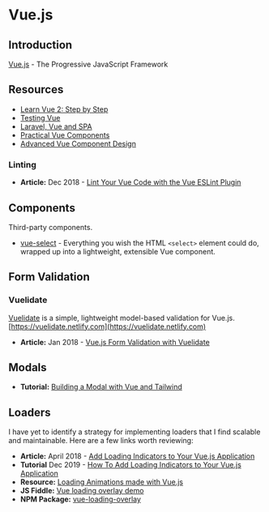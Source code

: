 # Vue.js

## Introduction

[Vue.js](https://vuejs.org/) - The Progressive JavaScript Framework

## Resources

* [Learn Vue 2: Step by Step](https://laracasts.com/series/learn-vue-2-step-by-step)
* [Testing Vue](https://laracasts.com/series/testing-vue)
* [Laravel, Vue and SPA](https://laracasts.com/series/laravel-vue-and-spas)
* [Practical Vue Components](https://laracasts.com/series/practical-vue-components)
* [Advanced Vue Component Design](https://learn.adamwathan.com/advanced-vue/building-controlled-components)

### Linting

* **Article:** Dec 2018 - [Lint Your Vue Code with the Vue ESLint Plugin](https://laravel-news.com/eslint-plugin-vue)

## Components

Third-party components.

* [vue-select](https://vue-select.org/) - Everything you wish the HTML `<select>` element could do, wrapped up into a lightweight, extensible Vue component.

## Form Validation

### Vuelidate

[Vuelidate](https://github.com/vuelidate/vuelidate) is a simple, lightweight model-based validation for Vue.js. [https://vuelidate.netlify.com](https://vuelidate.netlify.com)

* **Article:** Jan 2018 - [Vue.js Form Validation with Vuelidate](https://markus.oberlehner.net/blog/vue-form-validation-with-vuelidate/)

## Modals

* **Tutorial:** [Building a Modal with Vue and Tailwind](https://laravel-news.com/building-a-modal-with-vue-and-tailwind)

## Loaders

I have yet to identify a strategy for implementing loaders that I find scalable and maintainable. Here are a few links worth reviewing:

* **Article:** April 2018 - [Add Loading Indicators to Your Vue.js Application](https://scotch.io/tutorials/add-loading-indicators-to-your-vuejs-application)
* **Tutorial** Dec 2019 - [How To Add Loading Indicators to Your Vue.js Application](https://www.digitalocean.com/community/tutorials/add-loading-indicators-to-your-vuejs-application)
* **Resource:** [Loading Animations made with Vue.js](https://madewithvuejs.com/c/loading-animations)
* **JS Fiddle:** [Vue loading overlay demo](https://jsfiddle.net/ankurk91/w8y8k5wo/)
* **NPM Package:** [vue-loading-overlay](https://www.npmjs.com/package/vue-loading-overlay)